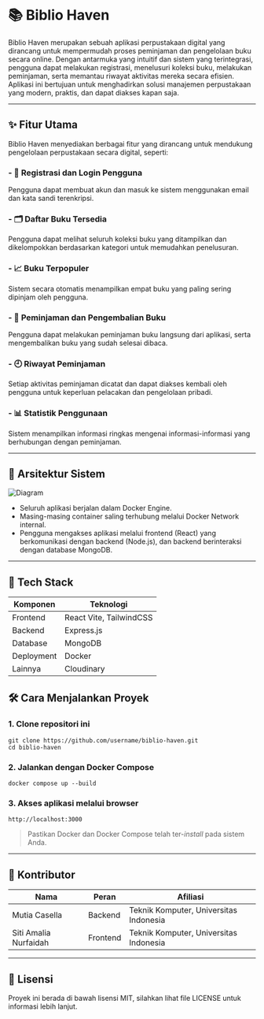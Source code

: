 # 📚 Biblio Haven

Biblio Haven merupakan sebuah aplikasi perpustakaan digital yang dirancang untuk mempermudah proses peminjaman dan pengelolaan buku secara online. Dengan antarmuka yang intuitif dan sistem yang terintegrasi, pengguna dapat melakukan registrasi, menelusuri koleksi buku, melakukan peminjaman, serta memantau riwayat aktivitas mereka secara efisien. Aplikasi ini bertujuan untuk menghadirkan solusi manajemen perpustakaan yang modern, praktis, dan dapat diakses kapan saja.

---

## ✨ Fitur Utama

Biblio Haven menyediakan berbagai fitur yang dirancang untuk mendukung pengelolaan perpustakaan secara digital, seperti:
### - 📝 Registrasi dan Login Pengguna
Pengguna dapat membuat akun dan masuk ke sistem menggunakan email dan kata sandi terenkripsi.
### - 🗂️ Daftar Buku Tersedia
Pengguna dapat melihat seluruh koleksi buku yang ditampilkan dan dikelompokkan berdasarkan kategori untuk memudahkan penelusuran.
### - 📈 Buku Terpopuler
Sistem secara otomatis menampilkan empat buku yang paling sering dipinjam oleh pengguna.
### - 🔄 Peminjaman dan Pengembalian Buku
Pengguna dapat melakukan peminjaman buku langsung dari aplikasi, serta mengembalikan buku yang sudah selesai dibaca.
### - 🕘 Riwayat Peminjaman
Setiap aktivitas peminjaman dicatat dan dapat diakses kembali oleh pengguna untuk keperluan pelacakan dan pengelolaan pribadi.
### - 📊 Statistik Penggunaan
Sistem menampilkan informasi ringkas mengenai informasi-informasi yang berhubungan dengan peminjaman.

---

## 🧭 Arsitektur Sistem

![Diagram](https://i.imgur.com/seu1uBj.jpeg)  

- Seluruh aplikasi berjalan dalam Docker Engine.
- Masing-masing container saling terhubung melalui Docker Network internal.
- Pengguna mengakses aplikasi melalui frontend (React) yang berkomunikasi dengan backend (Node.js), dan backend berinteraksi dengan database MongoDB.

---

## 🧰 Tech Stack

| Komponen         | Teknologi               |
|------------------|-------------------------|
| Frontend         | React Vite, TailwindCSS |
| Backend          | Express.js              |
| Database         | MongoDB                 |
| Deployment       | Docker                  |
| Lainnya          | Cloudinary              |


## 🛠️ Cara Menjalankan Proyek

### 1. Clone repositori ini
   ```
   git clone https://github.com/username/biblio-haven.git
   cd biblio-haven
   ```

### 2. Jalankan dengan Docker Compose
   ```
   docker compose up --build
   ```

### 3. Akses aplikasi melalui browser
   ```
   http://localhost:3000
   ```

>Pastikan Docker dan Docker Compose telah ter-*install* pada sistem Anda.

---

## 👥 Kontributor

| Nama                   | Peran     | Afiliasi                             |
|------------------------|-----------|--------------------------------------|
| Mutia Casella          | Backend   | Teknik Komputer, Universitas Indonesia |
| Siti Amalia Nurfaidah  | Frontend  | Teknik Komputer, Universitas Indonesia |


---

## 📄 Lisensi
Proyek ini berada di bawah lisensi MIT, silahkan lihat file LICENSE untuk informasi lebih lanjut.